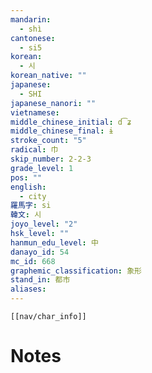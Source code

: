 ```yaml
---
mandarin:
  - shì
cantonese:
  - si5
korean:
  - 시
korean_native: ""
japanese:
  - SHI
japanese_nanori: ""
vietnamese:
middle_chinese_initial: d͡ʑ
middle_chinese_final: ɨ
stroke_count: "5"
radical: 巾
skip_number: 2-2-3
grade_level: 1
pos: ""
english:
  - city
羅馬字: si
韓文: 시
joyo_level: "2"
hsk_level: ""
hanmun_edu_level: 中
danayo_id: 54
mc_id: 668
graphemic_classification: 象形
stand_in: 都市
aliases:
---
```

```meta-bind-embed
[[nav/char_info]]
```

# Notes

